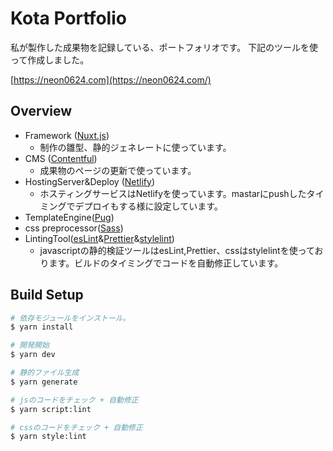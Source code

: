 # Kota Portfolio

私が製作した成果物を記録している、ポートフォリオです。
下記のツールを使って作成しました。

[https://neon0624.com](https://neon0624.com/)


## Overview

* Framework ([Nuxt.js](https://nuxtjs.org))
  * 制作の雛型、静的ジェネレートに使っています。
* CMS ([Contentful](https://www.contentful.com/))
  * 成果物のページの更新で使っています。
* HostingServer&Deploy ([Netlify](https://www.netlify.com/))
  * ホスティングサービスはNetlifyを使っています。mastarにpushしたタイミングでデプロイもする様に設定しています。
* TemplateEngine([Pug](https://github.com/pugjs/pug))
* css preprocessor([Sass](https://sass-lang.com/))
* LintingTool([esLint](https://eslint.org/)&[Prettier](https://github.com/prettier/prettier)&[stylelint](https://stylelint.io/))
  * javascriptの静的検証ツールはesLint,Prettier、cssはstylelintを使っております。ビルドのタイミングでコードを自動修正しています。

## Build Setup

```bash
# 依存モジュールをインストール。
$ yarn install

# 開発開始
$ yarn dev

# 静的ファイル生成
$ yarn generate

# jsのコードをチェック + 自動修正
$ yarn script:lint

# cssのコードをチェック + 自動修正
$ yarn style:lint
```
